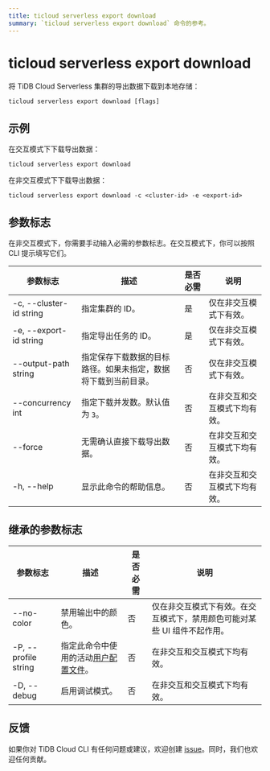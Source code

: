 ```yaml
---
title: ticloud serverless export download
summary: `ticloud serverless export download` 命令的参考。
---
```


# ticloud serverless export download

将 TiDB Cloud Serverless 集群的导出数据下载到本地存储：

```shell
ticloud serverless export download [flags]
```

## 示例

在交互模式下下载导出数据：

```shell
ticloud serverless export download
```

在非交互模式下下载导出数据：

```shell
ticloud serverless export download -c <cluster-id> -e <export-id>
```

## 参数标志

在非交互模式下，你需要手动输入必需的参数标志。在交互模式下，你可以按照 CLI 提示填写它们。

| 参数标志               | 描述                                                                                                | 是否必需 | 说明                                                 |
|------------------------|-----------------------------------------------------------------------------------------------------|----------|------------------------------------------------------|
| -c, --cluster-id string | 指定集群的 ID。                                                                                      | 是       | 仅在非交互模式下有效。                               |
| -e, --export-id string  | 指定导出任务的 ID。                                                                                  | 是       | 仅在非交互模式下有效。                               |
| --output-path string    | 指定保存下载数据的目标路径。如果未指定，数据将下载到当前目录。                                      | 否       | 仅在非交互模式下有效。                               |
| --concurrency int       | 指定下载并发数。默认值为 `3`。                                                                       | 否       | 在非交互和交互模式下均有效。                         |
| --force                 | 无需确认直接下载导出数据。                                                                           | 否       | 在非交互和交互模式下均有效。                         |
| -h, --help             | 显示此命令的帮助信息。                                                                               | 否       | 在非交互和交互模式下均有效。                         |

## 继承的参数标志

| 参数标志              | 描述                                                                                                | 是否必需 | 说明                                                                                                   |
|----------------------|-----------------------------------------------------------------------------------------------------|----------|--------------------------------------------------------------------------------------------------------|
| --no-color           | 禁用输出中的颜色。                                                                                   | 否       | 仅在非交互模式下有效。在交互模式下，禁用颜色可能对某些 UI 组件不起作用。                              |
| -P, --profile string | 指定此命令中使用的活动[用户配置文件](/tidb-cloud/cli-reference.md#user-profile)。                   | 否       | 在非交互和交互模式下均有效。                                                                           |
| -D, --debug          | 启用调试模式。                                                                                       | 否       | 在非交互和交互模式下均有效。                                                                           |

## 反馈

如果你对 TiDB Cloud CLI 有任何问题或建议，欢迎创建 [issue](https://github.com/tidbcloud/tidbcloud-cli/issues/new/choose)。同时，我们也欢迎任何贡献。
